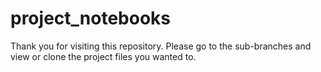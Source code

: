 # project_notebooks

Thank you for visiting this repository.
Please go to the sub-branches and view or clone the project files you wanted to.
